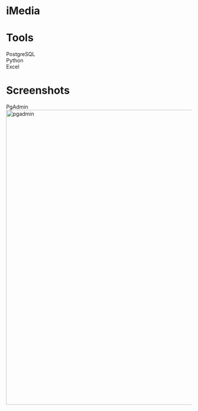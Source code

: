 # iMedia

# Tools 
PostgreSQL<br />
Python<br />
Excel<br />

# Screenshots
PgAdmin
<img width="800" alt="pgadmin" src="https://cloud.githubusercontent.com/assets/15256661/22628469/7d706df6-eba2-11e6-88a8-11f1a8426b88.png">
